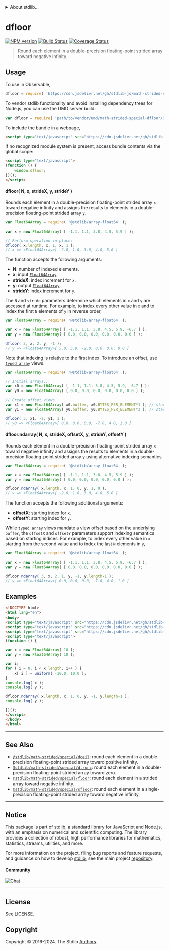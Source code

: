 <!--

@license Apache-2.0

Copyright (c) 2020 The Stdlib Authors.

Licensed under the Apache License, Version 2.0 (the "License");
you may not use this file except in compliance with the License.
You may obtain a copy of the License at

   http://www.apache.org/licenses/LICENSE-2.0

Unless required by applicable law or agreed to in writing, software
distributed under the License is distributed on an "AS IS" BASIS,
WITHOUT WARRANTIES OR CONDITIONS OF ANY KIND, either express or implied.
See the License for the specific language governing permissions and
limitations under the License.

-->


<details>
  <summary>
    About stdlib...
  </summary>
  <p>We believe in a future in which the web is a preferred environment for numerical computation. To help realize this future, we've built stdlib. stdlib is a standard library, with an emphasis on numerical and scientific computation, written in JavaScript (and C) for execution in browsers and in Node.js.</p>
  <p>The library is fully decomposable, being architected in such a way that you can swap out and mix and match APIs and functionality to cater to your exact preferences and use cases.</p>
  <p>When you use stdlib, you can be absolutely certain that you are using the most thorough, rigorous, well-written, studied, documented, tested, measured, and high-quality code out there.</p>
  <p>To join us in bringing numerical computing to the web, get started by checking us out on <a href="https://github.com/stdlib-js/stdlib">GitHub</a>, and please consider <a href="https://opencollective.com/stdlib">financially supporting stdlib</a>. We greatly appreciate your continued support!</p>
</details>

# dfloor

[![NPM version][npm-image]][npm-url] [![Build Status][test-image]][test-url] [![Coverage Status][coverage-image]][coverage-url] <!-- [![dependencies][dependencies-image]][dependencies-url] -->

> Round each element in a double-precision floating-point strided array toward negative infinity.

<section class="intro">

</section>

<!-- /.intro -->



<section class="usage">

## Usage

To use in Observable,

```javascript
dfloor = require( 'https://cdn.jsdelivr.net/gh/stdlib-js/math-strided-special-dfloor@umd/browser.js' )
```

To vendor stdlib functionality and avoid installing dependency trees for Node.js, you can use the UMD server build:

```javascript
var dfloor = require( 'path/to/vendor/umd/math-strided-special-dfloor/index.js' )
```

To include the bundle in a webpage,

```html
<script type="text/javascript" src="https://cdn.jsdelivr.net/gh/stdlib-js/math-strided-special-dfloor@umd/browser.js"></script>
```

If no recognized module system is present, access bundle contents via the global scope:

```html
<script type="text/javascript">
(function () {
    window.dfloor;
})();
</script>
```

#### dfloor( N, x, strideX, y, strideY )

Rounds each element in a double-precision floating-point strided array `x` toward negative infinity and assigns the results to elements in a double-precision floating-point strided array `y`.

```javascript
var Float64Array = require( '@stdlib/array-float64' );

var x = new Float64Array( [ -1.1, 1.1, 3.8, 4.5, 5.9 ] );

// Perform operation in-place:
dfloor( x.length, x, 1, x, 1 );
// x => <Float64Array>[ -2.0, 1.0, 3.0, 4.0, 5.0 ]
```

The function accepts the following arguments:

-   **N**: number of indexed elements.
-   **x**: input [`Float64Array`][@stdlib/array/float64].
-   **strideX**: index increment for `x`.
-   **y**: output [`Float64Array`][@stdlib/array/float64].
-   **strideY**: index increment for `y`.

The `N` and `stride` parameters determine which elements in `x` and `y` are accessed at runtime. For example, to index every other value in `x` and to index the first `N` elements of `y` in reverse order,

```javascript
var Float64Array = require( '@stdlib/array-float64' );

var x = new Float64Array( [ -1.1, 1.1, 3.8, 4.5, 5.9, -6.7 ] );
var y = new Float64Array( [ 0.0, 0.0, 0.0, 0.0, 0.0, 0.0 ] );

dfloor( 3, x, 2, y, -1 );
// y => <Float64Array>[ 5.0, 3.0, -2.0, 0.0, 0.0, 0.0 ]
```

Note that indexing is relative to the first index. To introduce an offset, use [`typed array`][@stdlib/array/float64] views.

```javascript
var Float64Array = require( '@stdlib/array-float64' );

// Initial arrays...
var x0 = new Float64Array( [ -1.1, 1.1, 3.8, 4.5, 5.9, -6.7 ] );
var y0 = new Float64Array( [ 0.0, 0.0, 0.0, 0.0, 0.0, 0.0 ] );

// Create offset views...
var x1 = new Float64Array( x0.buffer, x0.BYTES_PER_ELEMENT*1 ); // start at 2nd element
var y1 = new Float64Array( y0.buffer, y0.BYTES_PER_ELEMENT*3 ); // start at 4th element

dfloor( 3, x1, -2, y1, 1 );
// y0 => <Float64Array>[ 0.0, 0.0, 0.0, -7.0, 4.0, 1.0 ]
```

#### dfloor.ndarray( N, x, strideX, offsetX, y, strideY, offsetY )

Rounds each element in a double-precision floating-point strided array `x` toward negative infinity and assigns the results to elements in a double-precision floating-point strided array `y` using alternative indexing semantics.

```javascript
var Float64Array = require( '@stdlib/array-float64' );

var x = new Float64Array( [ -1.1, 1.1, 3.8, 4.5, 5.9 ] );
var y = new Float64Array( [ 0.0, 0.0, 0.0, 0.0, 0.0 ] );

dfloor.ndarray( x.length, x, 1, 0, y, 1, 0 );
// y => <Float64Array>[ -2.0, 1.0, 3.0, 4.0, 5.0 ]
```

The function accepts the following additional arguments:

-   **offsetX**: starting index for `x`.
-   **offsetY**: starting index for `y`.

While [`typed array`][@stdlib/array/float64] views mandate a view offset based on the underlying `buffer`, the `offsetX` and `offsetY` parameters support indexing semantics based on starting indices. For example, to index every other value in `x` starting from the second value and to index the last `N` elements in `y`,

```javascript
var Float64Array = require( '@stdlib/array-float64' );

var x = new Float64Array( [ -1.1, 1.1, 3.8, 4.5, 5.9, -6.7 ] );
var y = new Float64Array( [ 0.0, 0.0, 0.0, 0.0, 0.0, 0.0 ] );

dfloor.ndarray( 3, x, 2, 1, y, -1, y.length-1 );
// y => <Float64Array>[ 0.0, 0.0, 0.0, -7.0, 4.0, 1.0 ]
```

</section>

<!-- /.usage -->

<section class="notes">

</section>

<!-- /.notes -->

<section class="examples">

## Examples

<!-- eslint no-undef: "error" -->

```html
<!DOCTYPE html>
<html lang="en">
<body>
<script type="text/javascript" src="https://cdn.jsdelivr.net/gh/stdlib-js/random-base-uniform@umd/browser.js"></script>
<script type="text/javascript" src="https://cdn.jsdelivr.net/gh/stdlib-js/array-float64@umd/browser.js"></script>
<script type="text/javascript" src="https://cdn.jsdelivr.net/gh/stdlib-js/math-strided-special-dfloor@umd/browser.js"></script>
<script type="text/javascript">
(function () {

var x = new Float64Array( 10 );
var y = new Float64Array( 10 );

var i;
for ( i = 0; i < x.length; i++ ) {
    x[ i ] = uniform( -10.0, 10.0 );
}
console.log( x );
console.log( y );

dfloor.ndarray( x.length, x, 1, 0, y, -1, y.length-1 );
console.log( y );

})();
</script>
</body>
</html>
```

</section>

<!-- /.examples -->

<!-- C interface documentation. -->



<!-- Section for related `stdlib` packages. Do not manually edit this section, as it is automatically populated. -->

<section class="related">

* * *

## See Also

-   <span class="package-name">[`@stdlib/math-strided/special/dceil`][@stdlib/math/strided/special/dceil]</span><span class="delimiter">: </span><span class="description">round each element in a double-precision floating-point strided array toward positive infinity.</span>
-   <span class="package-name">[`@stdlib/math-strided/special/dtrunc`][@stdlib/math/strided/special/dtrunc]</span><span class="delimiter">: </span><span class="description">round each element in a double-precision floating-point strided array toward zero.</span>
-   <span class="package-name">[`@stdlib/math-strided/special/floor`][@stdlib/math/strided/special/floor]</span><span class="delimiter">: </span><span class="description">round each element in a strided array toward negative infinity.</span>
-   <span class="package-name">[`@stdlib/math-strided/special/sfloor`][@stdlib/math/strided/special/sfloor]</span><span class="delimiter">: </span><span class="description">round each element in a single-precision floating-point strided array toward negative infinity.</span>

</section>

<!-- /.related -->

<!-- Section for all links. Make sure to keep an empty line after the `section` element and another before the `/section` close. -->


<section class="main-repo" >

* * *

## Notice

This package is part of [stdlib][stdlib], a standard library for JavaScript and Node.js, with an emphasis on numerical and scientific computing. The library provides a collection of robust, high performance libraries for mathematics, statistics, streams, utilities, and more.

For more information on the project, filing bug reports and feature requests, and guidance on how to develop [stdlib][stdlib], see the main project [repository][stdlib].

#### Community

[![Chat][chat-image]][chat-url]

---

## License

See [LICENSE][stdlib-license].


## Copyright

Copyright &copy; 2016-2024. The Stdlib [Authors][stdlib-authors].

</section>

<!-- /.stdlib -->

<!-- Section for all links. Make sure to keep an empty line after the `section` element and another before the `/section` close. -->

<section class="links">

[npm-image]: http://img.shields.io/npm/v/@stdlib/math-strided-special-dfloor.svg
[npm-url]: https://npmjs.org/package/@stdlib/math-strided-special-dfloor

[test-image]: https://github.com/stdlib-js/math-strided-special-dfloor/actions/workflows/test.yml/badge.svg?branch=v0.2.2
[test-url]: https://github.com/stdlib-js/math-strided-special-dfloor/actions/workflows/test.yml?query=branch:v0.2.2

[coverage-image]: https://img.shields.io/codecov/c/github/stdlib-js/math-strided-special-dfloor/main.svg
[coverage-url]: https://codecov.io/github/stdlib-js/math-strided-special-dfloor?branch=main

<!--

[dependencies-image]: https://img.shields.io/david/stdlib-js/math-strided-special-dfloor.svg
[dependencies-url]: https://david-dm.org/stdlib-js/math-strided-special-dfloor/main

-->

[chat-image]: https://img.shields.io/gitter/room/stdlib-js/stdlib.svg
[chat-url]: https://app.gitter.im/#/room/#stdlib-js_stdlib:gitter.im

[stdlib]: https://github.com/stdlib-js/stdlib

[stdlib-authors]: https://github.com/stdlib-js/stdlib/graphs/contributors

[umd]: https://github.com/umdjs/umd
[es-module]: https://developer.mozilla.org/en-US/docs/Web/JavaScript/Guide/Modules

[deno-url]: https://github.com/stdlib-js/math-strided-special-dfloor/tree/deno
[deno-readme]: https://github.com/stdlib-js/math-strided-special-dfloor/blob/deno/README.md
[umd-url]: https://github.com/stdlib-js/math-strided-special-dfloor/tree/umd
[umd-readme]: https://github.com/stdlib-js/math-strided-special-dfloor/blob/umd/README.md
[esm-url]: https://github.com/stdlib-js/math-strided-special-dfloor/tree/esm
[esm-readme]: https://github.com/stdlib-js/math-strided-special-dfloor/blob/esm/README.md
[branches-url]: https://github.com/stdlib-js/math-strided-special-dfloor/blob/main/branches.md

[stdlib-license]: https://raw.githubusercontent.com/stdlib-js/math-strided-special-dfloor/main/LICENSE

[@stdlib/array/float64]: https://github.com/stdlib-js/array-float64/tree/umd

<!-- <related-links> -->

[@stdlib/math/strided/special/dceil]: https://github.com/stdlib-js/math-strided-special-dceil/tree/umd

[@stdlib/math/strided/special/dtrunc]: https://github.com/stdlib-js/math-strided-special-dtrunc/tree/umd

[@stdlib/math/strided/special/floor]: https://github.com/stdlib-js/math-strided-special-floor/tree/umd

[@stdlib/math/strided/special/sfloor]: https://github.com/stdlib-js/math-strided-special-sfloor/tree/umd

<!-- </related-links> -->

</section>

<!-- /.links -->
